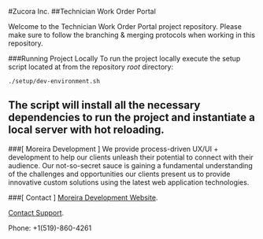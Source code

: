 #Zucora Inc.
##Technician Work Order Portal

Welcome to the Technician Work Order Portal project repository. Please make sure to follow the branching & merging protocols when working in this repository.

###Running Project Locally
To run the project locally execute the setup script located at from the repository *root* directory: 
```
./setup/dev-environment.sh
```

The script will install all the necessary dependencies to run the project and instantiate a local server with hot reloading.
---
###[ Moreira Development ]
We provide process-driven UX/UI + development to help our clients unleash their potential to connect with their audience. Our not-so-secret sauce is gaining a fundamental understanding of the challenges and opportunities our clients present us to provide innovative custom solutions using the latest web application technologies. 

###[ Contact ]
[Moreira Development Website](http://moreiradevelopment.io).

[Contact Support](mailto:support@moreiradevelopment.io).

Phone: +1(519)-860-4261


